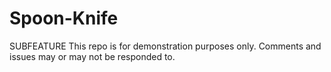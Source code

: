 Spoon-Knife
===========
SUBFEATURE
This repo is for demonstration purposes only. Comments and issues may or may not be responded to.
